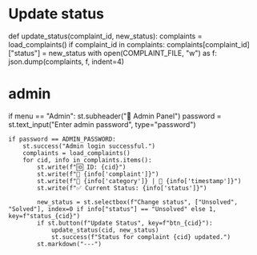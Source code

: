 # Update status
def update_status(complaint_id, new_status):
    complaints = load_complaints()
    if complaint_id in complaints:
        complaints[complaint_id]["status"] = new_status
        with open(COMPLAINT_FILE, "w") as f:
            json.dump(complaints, f, indent=4)

# admin

if menu == "Admin":
    st.subheader("🔐 Admin Panel")
    password = st.text_input("Enter admin password", type="password")

    if password == ADMIN_PASSWORD:
        st.success("Admin login successful.")
        complaints = load_complaints()
        for cid, info in complaints.items():
            st.write(f"🆔 ID: {cid}")
            st.write(f"📝 {info['complaint']}")
            st.write(f"📂 {info['category']} | 📅 {info['timestamp']}")
            st.write(f"✅ Current Status: {info['status']}")

            new_status = st.selectbox(f"Change status", ["Unsolved", "Solved"], index=0 if info["status"] == "Unsolved" else 1, key=f"status_{cid}")
            if st.button(f"Update Status", key=f"btn_{cid}"):
                update_status(cid, new_status)
                st.success(f"Status for complaint {cid} updated.")
            st.markdown("---")




